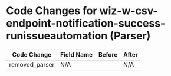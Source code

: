 # Code Changes for wiz-w-csv-endpoint-notification-success-runissueautomation (Parser)

| Code Change | Field Name | Before | After |
|-------------|------------|--------|-------|
| removed_parser | N/A |  | N/A |
